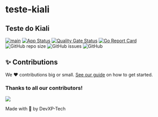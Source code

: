 # teste-kiali
## Teste do Kiali


[![main](https://github.com/devxp-tech/teste-kiali/actions/workflows/main.yaml/badge.svg)](https://github.com/devxp-tech/teste-kiali/actions/workflows/main.yaml)
[![App Status](https://argocd.diegoluisi.eti.br/api/badge?name=dev-teste-kiali&revision=true)](https://argocd.diegoluisi.eti.br/applications/dev-teste-kiali)
[![Quality Gate Status](https://sonar.diegoluisi.eti.br/api/project_badges/measure?project=teste-kiali&metric=alert_status&token=b14766ec092e3b15374e9205ab6fa63ce4e6ca0e)](https://sonar.diegoluisi.eti.br/dashboard?id=teste-kiali)
[![Go Report Card](https://goreportcard.com/badge/github.com/devxp-tech/teste-kiali)](https://goreportcard.com/report/github.com/devxp-tech/teste-kiali)
![GitHub repo size](https://img.shields.io/github/repo-size/devxp-tech/teste-kiali)
![GitHub issues](https://img.shields.io/github/issues/devxp-tech/teste-kiali)
![GitHub](https://img.shields.io/github/license/devxp-tech/teste-kiali)


## ✨ Contributions

We ❤️ contributions big or small. [See our guide](contributing.md) on how to get started.

### Thanks to all our contributors!

<a href="https://github.com/devxp-tech/teste-kiali/graphs/contributors">
  <img src="https://contrib.rocks/image?repo=devxp-tech/teste-kiali" />
</a>

Made with 💜 by DevXP-Tech
